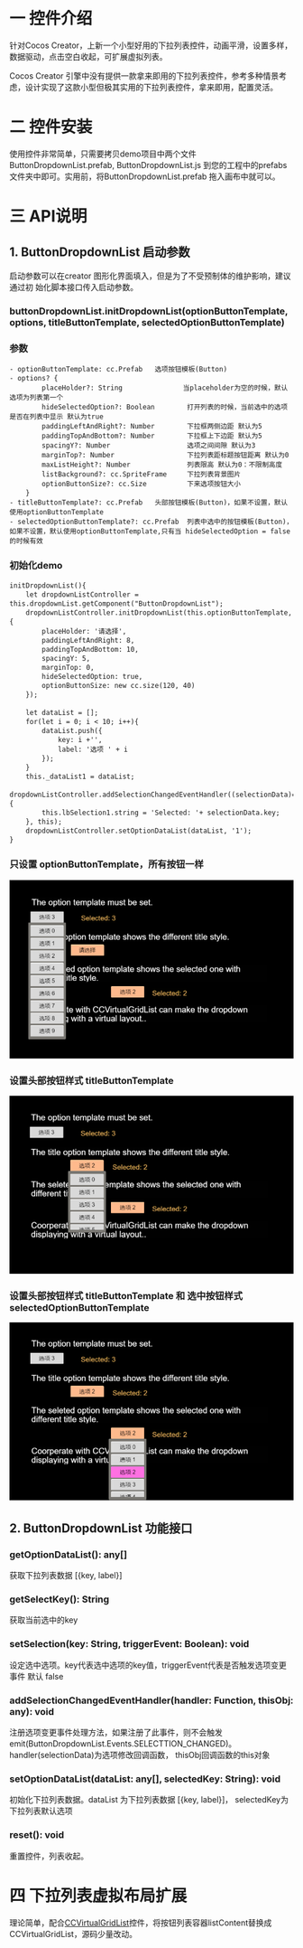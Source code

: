 # 一 控件介绍    
针对Cocos Creator，上新一个小型好用的下拉列表控件，动画平滑，设置多样，数据驱动，点击空白收起，可扩展虚拟列表。

Cocos Creator 引擎中没有提供一款拿来即用的下拉列表控件，参考多种情景考虑，设计实现了这款小型但极其实用的下拉列表控件，拿来即用，配置灵活。

# 二 控件安装
使用控件非常简单，只需要拷贝demo项目中两个文件 ButtonDropdownList.prefab, ButtonDropdownList.js 到您的工程中的prefabs文件夹中即可。实用前，将ButtonDropdownList.prefab 拖入画布中就可以。

# 三 API说明

## 1. ButtonDropdownList 启动参数
启动参数可以在creator 图形化界面填入，但是为了不受预制体的维护影响，建议通过初 始化脚本接口传入启动参数。

### buttonDropdownList.initDropdownList(optionButtonTemplate, options, titleButtonTemplate, selectedOptionButtonTemplate)
### 参数
```
- optionButtonTemplate: cc.Prefab   选项按钮模板(Button)
- options? {                   
        placeHolder?: String               当placeholder为空的时候，默认选项为列表第一个
        hideSelectedOption?: Boolean        打开列表的时候，当前选中的选项是否在列表中显示 默认为true
        paddingLeftAndRight?: Number        下拉框两侧边距 默认为5
        paddingTopAndBottom?: Number        下拉框上下边距 默认为5
        spacingY?: Number                   选项之间间隙 默认为3
        marginTop?: Number                  下拉列表距标题按钮距离 默认为0
        maxListHeight?: Number              列表限高 默认为0：不限制高度
        listBackground?: cc.SpriteFrame     下拉列表背景图片
        optionButtonSize?: cc.Size          下来选项按钮大小
    }
- titleButtonTemplate?: cc.Prefab   头部按钮模板(Button)，如果不设置，默认使用optionButtonTemplate
- selectedOptionButtonTemplate?: cc.Prefab  列表中选中的按钮模板(Button)，如果不设置，默认使用optionButtonTemplate,只有当 hideSelectedOption = false 的时候有效
```
### 初始化demo
```
initDropdownList(){
    let dropdownListController = this.dropdownList.getComponent("ButtonDropdownList");
    dropdownListController.initDropdownList(this.optionButtonTemplate, {
        placeHolder: '请选择',
        paddingLeftAndRight: 8,
        paddingTopAndBottom: 10,
        spacingY: 5,
        marginTop: 0,
        hideSelectedOption: true,
        optionButtonSize: new cc.size(120, 40)
    });

    let dataList = [];
    for(let i = 0; i < 10; i++){
        dataList.push({
            key: i +'',
            label: '选项 ' + i
        });
    }
    this._dataList1 = dataList;
    dropdownListController.addSelectionChangedEventHandler((selectionData)=>{
        this.lbSelection1.string = 'Selected: '+ selectionData.key;
    }, this);
    dropdownListController.setOptionDataList(dataList, '1');
}
```
### 只设置 optionButtonTemplate，所有按钮一样
![demo_dropdown_1.png](images/demo_dropdown_1.png)

### 设置头部按钮样式 titleButtonTemplate
![demo_dropdown_2.png](images/demo_dropdown_2.png)

### 设置头部按钮样式 titleButtonTemplate 和 选中按钮样式 selectedOptionButtonTemplate
![demo_dropdown_3.png](images/demo_dropdown_3.png)

## 2. ButtonDropdownList 功能接口

### getOptionDataList(): any[]
获取下拉列表数据 [{key, label}]

### getSelectKey(): String
获取当前选中的key

### setSelection(key: String, triggerEvent: Boolean): void
设定选中选项。key代表选中选项的key值，triggerEvent代表是否触发选项变更事件 默认 false

### addSelectionChangedEventHandler(handler: Function, thisObj: any): void
注册选项变更事件处理方法，如果注册了此事件，则不会触发emit(ButtonDropdownList.Events.SELECTTION_CHANGED)。handler(selectionData)为选项修改回调函数， thisObj回调函数的this对象

### setOptionDataList(dataList: any[], selectedKey: String): void
初始化下拉列表数据。dataList 为下拉列表数据 [{key, label}]， selectedKey为下拉列表默认选项

### reset(): void
重置控件，列表收起。

# 四 下拉列表虚拟布局扩展
理论简单，配合[CCVirtualGridList](https://github.com/SituDana/CCVirtualGridList-for-Cocos-Creator)控件，将按钮列表容器listContent替换成CCVirtualGridList，源码少量改动。
